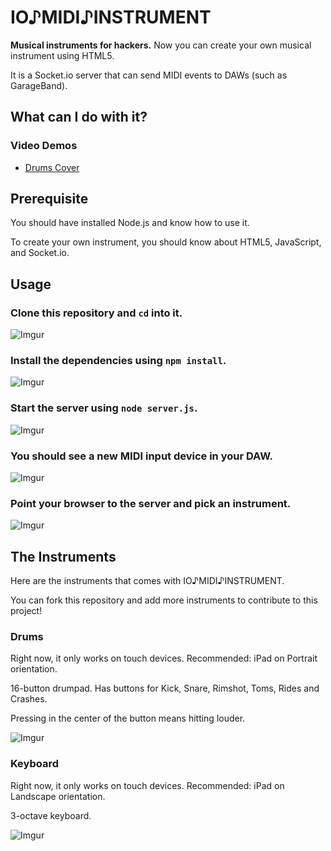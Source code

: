 
IO♪MIDI♪INSTRUMENT
==================

__Musical instruments for hackers.__
Now you can create your own musical instrument using HTML5.

It is a Socket.io server that can send MIDI events to DAWs (such as GarageBand).



What can I do with it?
----------------------

### Video Demos

* [Drums Cover](http://www.youtube.com/watch?v=7rN248b97RM)



Prerequisite
------------

You should have installed Node.js and know how to use it.

To create your own instrument,
you should know about HTML5, JavaScript, and Socket.io.



Usage
-----

### Clone this repository and `cd` into it.

![Imgur](http://i.imgur.com/YXTpqbB.png)


### Install the dependencies using `npm install`.

![Imgur](http://i.imgur.com/l3eW4zn.png)


### Start the server using `node server.js`.

![Imgur](http://i.imgur.com/MJm6z5S.png)


### You should see a new MIDI input device in your DAW.

![Imgur](http://i.imgur.com/8JrYK3J.png)


### Point your browser to the server and pick an instrument.

![Imgur](http://i.imgur.com/kLLG3At.png)





The Instruments
---------------

Here are the instruments that comes with IO♪MIDI♪INSTRUMENT.

You can fork this repository and add more instruments to contribute to this project!


### Drums

Right now, it only works on touch devices.
Recommended: iPad on Portrait orientation.

16-button drumpad.
Has buttons for Kick, Snare, Rimshot, Toms, Rides and Crashes.

Pressing in the center of the button means hitting louder.

![Imgur](http://i.imgur.com/TmcZK7e.png)



### Keyboard

Right now, it only works on touch devices.
Recommended: iPad on Landscape orientation.

3-octave keyboard.

![Imgur](http://i.imgur.com/yMDFKhW.png)
































